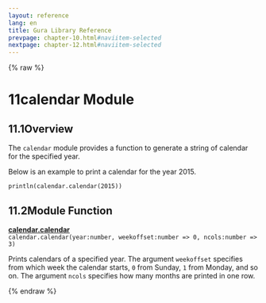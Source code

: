 ```yaml
---
layout: reference
lang: en
title: Gura Library Reference
prevpage: chapter-10.html#naviitem-selected
nextpage: chapter-12.html#naviitem-selected
---
```

{% raw %}
<h1><span class="caption-index-1">11</span>calendar Module</h1>
<h2><span class="caption-index-2">11.1</span><a name="anchor-11-1"></a>Overview</h2>
<p>
The <code class="highlighter-rouge">calendar</code> module provides a function to generate a string of calendar for the specified year.
</p>
<p>
Below is an example to print a calendar for the year 2015.
</p>
<pre class="highlight"><code>println(calendar.calendar(2015))
</code></pre>
<h2><span class="caption-index-2">11.2</span><a name="anchor-11-2"></a>Module Function</h2>
<p>
<div><strong style="text-decoration:underline">calendar.calendar</strong></div>
<div style="margin-bottom:1em"><code>calendar.calendar(year:number, weekoffset:number =&gt; 0, ncols:number =&gt; 3)</code></div>
Prints calendars of a specified year. The argument <code class="highlighter-rouge">weekoffset</code> specifies from which week the calendar starts, <code class="highlighter-rouge">0</code> from Sunday, <code class="highlighter-rouge">1</code> from Monday, and so on. The argument <code class="highlighter-rouge">ncols</code> specifies how many months are printed in one row.
</p>
{% endraw %}

